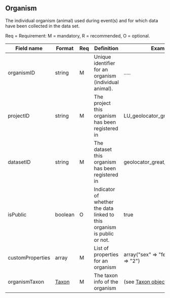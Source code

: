 ## Organism

The individual organism (animal) used during event(s) and for which data have been collected in the data set.

Req = Requirement: M = mandatory, R = recommended, O = optional.

| Field name | Format | Req | Definition | Example | Reference |
| ---------- | ------ | --- | ---------- | ------- | --------- |
| organismID | string | M | Unique identifier for an organism (individual animal). | ..... |
| projectID | string | M | The project this organism has been registered in | LU_geolocator_great_snipes_AL |
| datasetID | string | M | The dataset this organism has been registered in | geolocator_great_snipes_AL |
| isPublic | boolean | O | Indicator of whether the data linked to this organism is public or not. | true | . |
| customProperties | array | M | List of properties for an organism | array("sex" => "female", "age" => "2") |
| organismTaxon | [Taxon](taxon.md) | M | The taxon info of the organism | (see [Taxon object](taxon.md)) |



